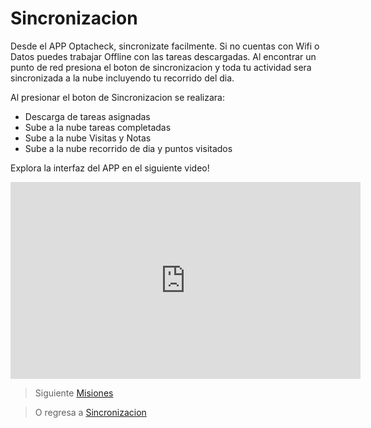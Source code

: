 # Sincronizacion

Desde el APP Optacheck, sincronizate facilmente. Si no cuentas con Wifi o Datos  puedes trabajar Offline con las tareas descargadas. Al encontrar un punto de red presiona el boton de sincronizacion y toda tu actividad sera sincronizada a la nube incluyendo tu recorrido del dia. 

Al presionar el boton de Sincronizacion se realizara:

 - Descarga de tareas asignadas 
 - Sube a la nube tareas completadas 
 - Sube a la nube Visitas y Notas 
 - Sube a la nube recorrido de dia y puntos visitados

Explora la interfaz del APP en el siguiente video! 
<iframe width="560" height="315" src="https://www.youtube.com/embed/DRY1-P9ar3M" frameborder="0" allow="accelerometer; autoplay; encrypted-media; gyroscope; picture-in-picture" allowfullscreen></iframe>


> Siguiente [Misiones](/v1/app-movil/misiones.html)

> O regresa a [Sincronizacion ](/v1/app-movil/sync.html)
<!--stackedit_data:
eyJoaXN0b3J5IjpbMTIxNTg2MDUwNl19
-->